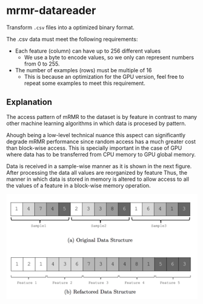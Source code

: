 # mrmr-datareader

Transform `.csv` files into a optimized binary format.

The .csv data must meet the following requirements:

  - Each feature (column) can have up to 256 different values
    - We use a byte to encode values, so we only can represent numbers from 0 to 255.
  - The number of examples (rows) must be multiple of 16
    - This is because an optimization for the GPU version, feel free to repeat some examples to meet this requirement.
  
  
## Explanation
  
The access pattern of mRMR to the dataset is by feature in contrast to many other machine learning algorithms
in which data is procesed by pattern.

Ahough being a low-level technical nuance this aspect can significantly degrade mRMR performance since random access 
has a much greater cost than block-wise access. This is specially important in the case of GPU where data has to be transferred from CPU memory to GPU global memory.

Data is received in a sample-wise manner as it is shown in the next figure. After processing the data all values are reorganized by feature
Thus, the manner in which data is stored in memory is altered to allow access to all the values of a feature in 
a block-wise memory operation. 


![.mrmr data structure](/image.png)
